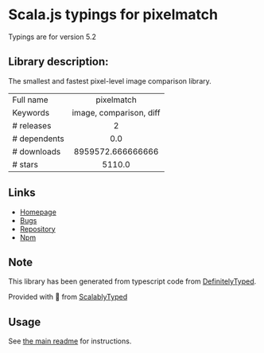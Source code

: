 
# Scala.js typings for pixelmatch

Typings are for version 5.2

## Library description:
The smallest and fastest pixel-level image comparison library.

|                    |                 |
| ------------------ | :-------------: |
| Full name          | pixelmatch |
| Keywords           | image, comparison, diff |
| # releases         | 2 |
| # dependents       | 0.0 |
| # downloads        | 8959572.666666666 |
| # stars            | 5110.0 |

## Links
- [Homepage](https://github.com/mapbox/pixelmatch#readme)
- [Bugs](https://github.com/mapbox/pixelmatch/issues)
- [Repository](https://github.com/mapbox/pixelmatch)
- [Npm](https://www.npmjs.com/package/pixelmatch)
    


## Note
This library has been generated from typescript code from [DefinitelyTyped](https://definitelytyped.org).

Provided with :purple_heart: from [ScalablyTyped](https://github.com/oyvindberg/ScalablyTyped)

## Usage
See [the main readme](../../readme.md) for instructions.


